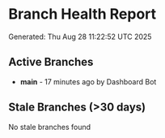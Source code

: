 # Branch Health Report
Generated: Thu Aug 28 11:22:52 UTC 2025

## Active Branches
- **main** - 17 minutes ago by Dashboard Bot

## Stale Branches (>30 days)
No stale branches found
